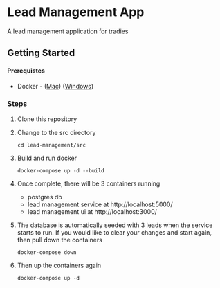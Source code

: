 # Lead Management App
A lead management application for tradies

## Getting Started
#### Prerequistes
* Docker - ([Mac](https://docs.docker.com/docker-for-mac/install/)) ([Windows](https://docs.docker.com/docker-for-windows/install/))

### Steps
1. Clone this repository
2. Change to the src directory
	```
	cd lead-management/src
	```
3. Build and run docker
    ```
    docker-compose up -d --build
    ```
4. Once complete, there will be 3 containers running
    * postgres db
    * lead management service at http://localhost:5000/ 
    * lead management ui at http://localhost:3000/

5. The database is automatically seeded with 3 leads when the service starts to run.  If you would like to clear your changes and start again, then pull down the containers
    ```
    docker-compose down
    ```

6. Then up the containers again
    ```
    docker-compose up -d
    ```